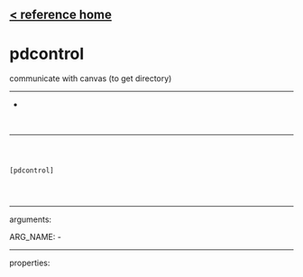 [< reference home](ceammc_lib.html)
---

# pdcontrol


communicate with canvas (to get directory)

---

-
<br>


---


```



[pdcontrol]


            
```

---
arguments:

ARG_NAME: -<br>

---
properties:


